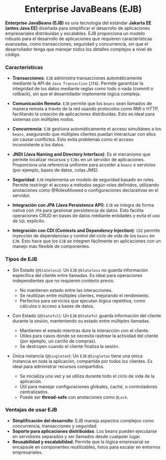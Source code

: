 <h1 align="center">Enterprise JavaBeans (EJB)</h1>
<p><b>Enterprise JavaBeans (EJB)</b> es una tecnología del estándar <b>Jakarta EE (antes Java EE)</b> diseñada para simplificar el desarrollo de aplicaciones empresariales distribuidas y escalables. EJB proporciona un modelo robusto para el desarrollo de aplicaciones que requieren características avanzadas, como transacciones, seguridad y concurrencia, sin que el desarrollador tenga que manejar todos los detalles complejos a nivel de código.</p>

<h3>Características</h3>

- <b>Transacciones</b>: `EJB` administra transacciones automáticamente mediante la API de `Java Transaction` (`JTA`). Permite garantizar la integridad de los datos mediante reglas como todo o nada (commit o rollback), sin que el desarrollador implemente lógica compleja.

- <b>Comunicación Remota</b>: `EJB` permite que los `beans` sean llamados de manera remota a través de la red usando protocolos como RMI o HTTP, facilitando la creación de aplicaciones distribuidas. Esto es ideal para sistemas con múltiples nodos.

- <b>Concurrencia</b>: `EJB` gestiona automáticamente el acceso simultáneo a los `beans`, asegurando que múltiples clientes puedan interactuar con ellos sin causar conflictos. Esto evita problemas como el acceso inconsistente a los datos.

- <b>JNDI (Java Naming and Directory Interface)</b>: Es el mecanismo que permite localizar recursos y `EJBs` en un servidor de aplicaciones. Proporciona una referencia uniforme para acceder a `beans` o servicios (por ejemplo, bases de datos, colas JMS).

- <b>Seguridad</b>: `EJB` implementa un modelo de seguridad basado en roles. Permite restringir el acceso a métodos según roles definidos, utilizando anotaciones como @RolesAllowed o configuraciones declarativas en el servidor.

- <b>Integración con JPA (Java Persistence API)</b>: `EJB` se integra de forma nativa con `JPA` para gestionar persistencia de datos. Esto facilita operaciones CRUD en bases de datos mediante entidades y evita el uso de `SQL` explícito.

- <b>Integración con CDI (Contexts and Dependency Injection)</b>: `CDI` permite inyección de dependencias y control del ciclo de vida de los `beans` en `EJB`. Esto hace que los `EJB` se integren fácilmente en aplicaciones con un manejo más flexible de componentes.

<h3>Tipos de EJB</h3>

- Sin Estado (`@Stateless`): Un `EJB` `@Stateless` no guarda información específica del cliente entre llamadas. Es ideal para operaciones independientes que no requieren contexto previo.
  - No mantienen estado entre las interacciones.
  - Se reutilizan entre múltiples clientes, mejorando el rendimiento.
  - Perfectos para servicios que ejecutan lógica repetitiva, como cálculos o acceso a bases de datos.

- Con Estado (`@Stateful`): Un `EJB` `@Stateful` guarda información del cliente durante la sesión, manteniendo su estado entre múltiples llamadas.
  - Mantienen el estado mientras dure la interacción con el cliente.
  - Útiles para casos donde se necesita rastrear la actividad del cliente (por ejemplo, un carrito de compras).
  - Se destruyen cuando el cliente finaliza la sesión.

- Única instancia (`@Singleton`): Un `EJB` `@Singleton` tiene una única instancia en toda la aplicación, compartida por todos los clientes. Es ideal para administrar recursos compartidos.
  - Se inicializa una vez y se utiliza durante todo el ciclo de vida de la aplicación.
  - Útil para manejar configuraciones globales, caché, o controladores centralizados.
  - Puede ser <b>thread-safe</b> con anotaciones como `@Lock`.

<h3>Ventajas de usar EJB</h3>

- <b>Simplificación del desarrollo</b>: EJB maneja aspectos complejos como concurrencia, transacciones y seguridad.
- <b>Soporte para aplicaciones distribuidas</b>: Los beans pueden ejecutarse en servidores separados y ser llamados desde cualquier lugar.
- <b>Reusabilidad y escalabilidad</b>: Permite que la lógica empresarial se encapsule en componentes reutilizables, listos para escalar en entornos empresariales.

